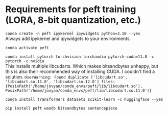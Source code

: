 # Requirements for peft training (LORA, 8-bit quantization, etc.)

`conda create -n peft ipykernel ipywidgets python=3.10 --yes`  
Always add ipykernel and ipywidgets to your environments.

`conda activate peft`

`conda install pytorch torchvision torchaudio pytorch-cuda=11.8 -c pytorch -c nvidia`  
This installs multiple libcudarts. Which makes bitsandbytes unhappy, but this is also their recommended way of installing CUDA. I couldn't find a solution.
`UserWarning: Found duplicate ['libcudart.so', 'libcudart.so.11.0', 'libcudart.so.12.0'] files: {PosixPath('/home/jovyan/conda_envs/peft/lib/libcudart.so'), PosixPath('/home/jovyan/conda_envs/peft/lib/libcudart.so.11.0')}`

`conda install transformers datasets scikit-learn -c huggingface --yes`

`pip install peft wandb bitsandbytes sentencepiece`